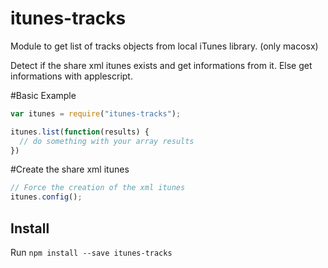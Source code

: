 # itunes-tracks

Module to get list of tracks objects from local iTunes library. (only macosx)

Detect if the share xml itunes exists and get informations from it. Else get informations with applescript.

#Basic Example

```javascript
var itunes = require("itunes-tracks");

itunes.list(function(results) {
  // do something with your array results
})
```

#Create the share xml itunes

```javascript
// Force the creation of the xml itunes
itunes.config();
```

## Install

Run `npm install --save itunes-tracks`
